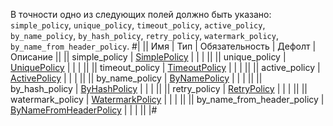 В точности одно из следующих полей должно быть указано: `simple_policy`, `unique_policy`, `timeout_policy`, `active_policy`, `by_name_policy`, `by_hash_policy`, `retry_policy`, `watermark_policy`, `by_name_from_header_policy`.
#|
|| Имя | Тип | Обязательность | Дефолт | Описание ||
|| simple_policy | [SimplePolicy](#SimplePolicy) |  |  |  ||
|| unique_policy | [UniquePolicy](#UniquePolicy) |  |  |  ||
|| timeout_policy | [TimeoutPolicy](#TimeoutPolicy) |  |  |  ||
|| active_policy | [ActivePolicy](#ActivePolicy) |  |  |  ||
|| by_name_policy | [ByNamePolicy](#ByNamePolicy) |  |  |  ||
|| by_hash_policy | [ByHashPolicy](#ByHashPolicy) |  |  |  ||
|| retry_policy | [RetryPolicy](#RetryPolicy) |  |  |  ||
|| watermark_policy | [WatermarkPolicy](#WatermarkPolicy) |  |  |  ||
|| by_name_from_header_policy | [ByNameFromHeaderPolicy](#ByNameFromHeaderPolicy) |  |  |  ||
|#